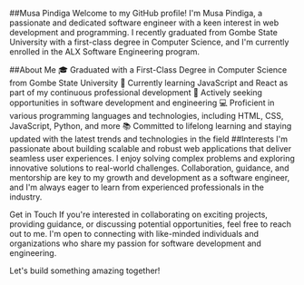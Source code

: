 ##Musa Pindiga
Welcome to my GitHub profile! I'm Musa Pindiga, a passionate and dedicated software engineer with a keen interest in web development and programming. I recently graduated from Gombe State University with a first-class degree in Computer Science, and I'm currently enrolled in the ALX Software Engineering program.

##About Me
🎓 Graduated with a First-Class Degree in Computer Science from Gombe State University
🌱 Currently learning JavaScript and React as part of my continuous professional development
💼 Actively seeking opportunities in software development and engineering
💻 Proficient in various programming languages and technologies, including HTML, CSS, JavaScript, Python, and more
📚 Committed to lifelong learning and staying updated with the latest trends and technologies in the field
##Interests
I'm passionate about building scalable and robust web applications that deliver seamless user experiences. I enjoy solving complex problems and exploring innovative solutions to real-world challenges. Collaboration, guidance, and mentorship are key to my growth and development as a software engineer, and I'm always eager to learn from experienced professionals in the industry.

Get in Touch
If you're interested in collaborating on exciting projects, providing guidance, or discussing potential opportunities, feel free to reach out to me. I'm open to connecting with like-minded individuals and organizations who share my passion for software development and engineering.

Let's build something amazing together!

